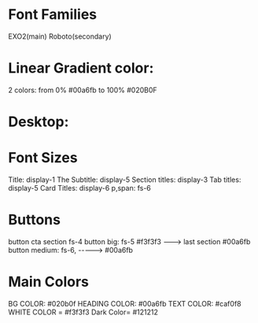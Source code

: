 # Font Families

EXO2(main) Roboto(secondary)

# Linear Gradient color:

2 colors:
from 0% #00a6fb
to 100% #020B0F

# Desktop:

# Font Sizes

Title: display-1
The Subtitle: display-5
Section titles: display-3
Tab titles: display-5
Card Titles: display-6
p,span: fs-6

# Buttons

button cta section fs-4
button big: fs-5 #f3f3f3 ---> last section #00a6fb
button medium: fs-6, -----> #00a6fb

# Main Colors

BG COLOR: #020b0f
HEADING COLOR: #00a6fb
TEXT COLOR: #caf0f8
WHITE COLOR = #f3f3f3
Dark Color= #121212
